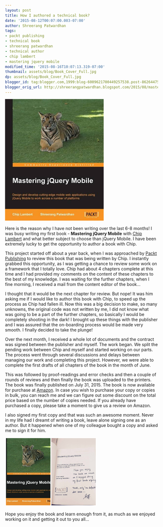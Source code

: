```yaml
---
layout: post
title: How I authored a technical book?
date: '2015-08-12T00:07:00.003-07:00'
author: Shreerang Patwardhan
tags:
- packt publishing
- technical book
- shreerang patwardhan
- technical author
- chip lambert
- mastering jquery mobile
modified_time: '2015-08-16T10:07:13.319-07:00'
thumbnail: assets/blog/Book_Cover_Full.jpg
dp: assets/blog/Book_Cover_Full.jpg
blogger_id: tag:blogger.com,1999:blog-6009621700449257538.post-8626447506772175687
blogger_orig_url: http://shreerangpatwardhan.blogspot.com/2015/08/mastering-jquery-mobile.html
---
```


![Book Cover](/assets/blog/Book_Cover_Full.jpg)

Here is the reason why I have not been writing over the last 6-8 months! I was busy writing my first book - **Mastering jQuery Mobile** with [Chip Lambert](https://twitter.com/chiplambert) and what better subject to choose than jQuery Mobile. I have been extremely lucky to get the opportunity to author a book with Chip.

This project started off about a year back, when I was approached by [Packt Publishing](https://www.packtpub.com/web-development/mastering-jquery-mobile) to review this book that was being written by Chip. I instantly grabbed this opportunity, as I was getting a chance to review some work on a framework that I totally love. Chip had about 4 chapters complete at this time and I had provided my comments on the content of these chapters to the best of my knowledge. I was waiting for the further chapters, when I fine morning, I received a mail from the content editor of the book...

I thought that it would be the next chapter for review. But nope! It was him asking me if I would like to author this book with Chip, to speed up the process as Chip had fallen ill. Now this was a big decision to make, so many unknowns, the original code was not written by me, I did not know what was going to be a part of the further chapters, so basically I would be completely shooting in the dark! I brought up these things with the publisher and I was assured that the on-boarding process would be made very smooth. I finally decided to take the plunge!

Over the next month, I received a whole lot of documents and the contract was signed between the publisher and myself. The work began. We split the pending work between Chip and myself and started working on our parts. The process went through several discussions and delays between managing our work and completing this project. However, we were able to complete the first drafts of all chapters of the book in the month of June.

This was followed by proof-readings and error checks and then a couple of rounds of reviews and then finally the book was uploaded to the printers. The book was finally published on July 31, 2015. The book is now available for purchase at [Amazon](http://amzn.com/178355908X). In case you wish to purchase your copy or copies in bulk, you can reach me and we can figure out some discount on the total price based on the number of copies needed. If you already have purchased a copy, please take a moment to give us a review on Amazon.

I also signed my first copy and that was such an awesome moment. Never in my life had I dreamt of writing a book, leave alone signing one as an author. But it happened when one of my colleague bought a copy and asked me to sign it for him.

<img src="/assets/blog/Book_Signed_Copy.jpg" alt="Signed copy of book" style="width: 60%" />

Hope you enjoy the book and learn enough from it, as much as we enjoyed working on it and getting it out to you all...
